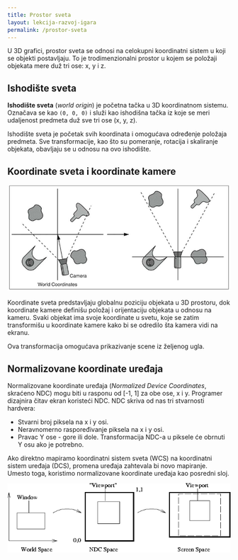```yaml
---
title: Prostor sveta
layout: lekcija-razvoj-igara
permalink: /prostor-sveta
---
```


U 3D grafici, prostor sveta se odnosi na celokupni koordinatni sistem u koji se objekti postavljaju. To je trodimenzionalni prostor u kojem se položaji objekata mere duž tri ose: x, y i z.

## Ishodište sveta

**Ishodište sveta** (*world origin*) je početna tačka u 3D koordinatnom sistemu. Označava se kao `(0, 0, 0)` i služi kao ishodišna tačka iz koje se meri udaljenost predmeta duž sve tri ose (x, y, z). 

Ishodište sveta je početak svih koordinata i omogućava određenje položaja predmeta. Sve transformacije, kao što su pomeranje, rotacija i skaliranje objekata, obavljaju se u odnosu na ovo ishodište. 

## Koordinate sveta i koordinate kamere

![svet-i-kamera-koordinati](/images/razvoj-igara/svet-i-kamera-koordinati.png)

Koordinate sveta predstavljaju globalnu poziciju objekata u 3D prostoru, dok koordinate kamere definišu položaj i orijentaciju objekata u odnosu na kameru. Svaki objekat ima svoje koordinate u svetu, koje se zatim transformišu u koordinate kamere kako bi se odredilo šta kamera vidi na ekranu. 

Ova transformacija omogućava prikazivanje scene iz željenog ugla.

## Normalizovane koordinate uređaja 

Normalizovane koordinate uređaja (*Normalized Device Coordinates*, skraćeno NDC) mogu biti u rasponu od [-1, 1] za obe ose, x i y. Programer dizajnira čitav ekran koristeći NDC. NDC skriva od nas tri stvarnosti hardvera:

- Stvarni broj piksela na x i y osi.
- Neravnomerno raspoređivanje piksela na x i y osi.
- Pravac Y ose - gore ili dole. Transformacija NDC-a u piksele će obrnuti Y osu ako je potrebno.

Ako direktno mapiramo koordinatni sistem sveta (WCS) na koordinatni sistem uređaja (DCS), promena uređaja zahtevala bi novo mapiranje. Umesto toga, koristimo normalizovane koordinate uređaja kao posredni sloj.

![](/images/razvoj-igara/ndc.gif)
